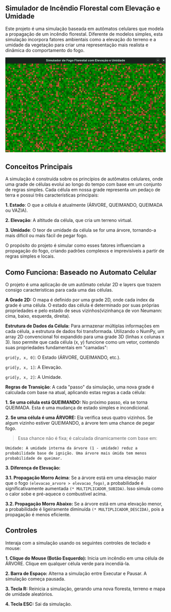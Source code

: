 ## Simulador de Incêndio Florestal com Elevação e Umidade
Este projeto é uma simulação baseada em autômatos celulares que modela a propagação de um incêndio florestal. Diferente de modelos simples, esta simulação incorpora fatores ambientais como a elevação do terreno e a umidade da vegetação para criar uma representação mais realista e dinâmica do comportamento do fogo.

![Simulação do Incêndio](run-simulation.gif)

## Conceitos Principais
A simulação é construída sobre os princípios de autômatos celulares, onde uma grade de células evolui ao longo do tempo com base em um conjunto de regras simples. Cada célula em nossa grade representa um pedaço de terra e possui três características principais:

**1. Estado**: O que a célula é atualmente (ÁRVORE, QUEIMANDO, QUEIMADA ou VAZIA).

**2. Elevação**: A altitude da célula, que cria um terreno virtual.

**3. Umidade**: O teor de umidade da célula se for uma árvore, tornando-a mais difícil ou mais fácil de pegar fogo.

O propósito do projeto é simular como esses fatores influenciam a propagação do fogo, criando padrões complexos e imprevisíveis a partir de regras simples e locais.

## Como Funciona: Baseado no Automato Celular
O projeto é uma aplicação de um autômato celular 2D e layers que trazem consigo caracteristicas para cada uma das células.

**A Grade 2D:** O mapa é definido por uma grade 2D, onde cada index da grade é uma célula. O estado das célula é determinado por suas próprias propriedades e pelo estado de seus vizinhos(vizinhança de von Neumann: cima, baixo, esquerda, direita).

**Estrutura de Dados da Célula:** Para armazenar múltiplas informações em cada célula, a estrutura de dados foi transformada. Utilizando o NumPy, um array 2D convencional foi expandido para uma grade 3D (linhas x colunas x 3). Isso permite que cada célula (x, y) funcione como um vetor, contendo suas propriedades fundamentais em "camadas":

`grid[y, x, 0]`: O Estado (ÁRVORE, QUEIMANDO, etc.).

`grid[y, x, 1]`: A Elevação.

`grid[y, x, 2]`: A Umidade.

**Regras de Transição**: A cada "passo" da simulação, uma nova grade é calculada com base na atual, aplicando estas regras a cada célula:

**1. Se uma célula está QUEIMANDO:** No próximo passo, ela se torna QUEIMADA. Esta é uma mudança de estado simples e incondicional.

**2. Se uma célula é uma ÁRVORE:** Ela verifica seus quatro vizinhos. Se algum vizinho estiver QUEIMANDO, a árvore tem uma chance de pegar fogo. 
> Essa chance não é fixa; é calculada dinamicamente com base em:

    Umidade: A umidade interna da árvore (1 - umidade) reduz a probabilidade base de ignição. Uma árvore mais úmida tem menos probabilidade de queimar.

**3. Diferença de Elevação:**

**3.1. Propagação Morro Acima**: Se a árvore está em uma elevação maior que o fogo `(elevacao_arvore > elevacao_fogo)`, a probabilidade é significativamente aumentada `(* MULTIPLICADOR_SUBIDA)`. Isso simula como o calor sobe e pré-aquece o combustível acima.

**3.2. Propagação Morro Abaixo:** Se a árvore está em uma elevação menor, a probabilidade é ligeiramente diminuída `(* MULTIPLICADOR_DESCIDA)`, pois a propagação é menos eficiente.

## Controles
Interaja com a simulação usando os seguintes controles de teclado e mouse:

**1. Clique do Mouse (Botão Esquerdo):** Inicia um incêndio em uma célula de ÁRVORE. Clique em qualquer célula verde para incendiá-la.

**2. Barra de Espaço:** Alterna a simulação entre Executar e Pausar. A simulação começa pausada.

**3. Tecla R:** Reinicia a simulação, gerando uma nova floresta, terreno e mapa de umidade aleatórios.

**4. Tecla ESC:** Sai da simulação.
